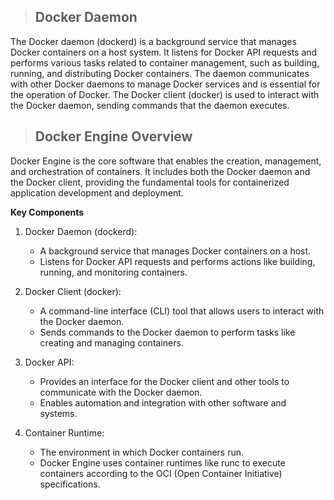 > ## Docker Daemon

The Docker daemon (dockerd) is a background service that manages Docker containers on a host system. It listens for Docker API requests and performs various tasks related to container management, such as building, running, and distributing Docker containers. The daemon communicates with other Docker daemons to manage Docker services and is essential for the operation of Docker. The Docker client (docker) is used to interact with the Docker daemon, sending commands that the daemon executes.

> ## Docker Engine Overview

Docker Engine is the core software that enables the creation, management, and orchestration of containers. It includes both the Docker daemon and the Docker client, providing the fundamental tools for containerized application development and deployment.

**Key Components**

1. Docker Daemon (dockerd):

   - A background service that manages Docker containers on a host.
   - Listens for Docker API requests and performs actions like building, running, and monitoring containers.

2. Docker Client (docker):

   - A command-line interface (CLI) tool that allows users to interact with the Docker daemon.
   - Sends commands to the Docker daemon to perform tasks like creating and managing containers.

3. Docker API:

   - Provides an interface for the Docker client and other tools to communicate with the Docker daemon.
   - Enables automation and integration with other software and systems.

4. Container Runtime:

   - The environment in which Docker containers run.
   - Docker Engine uses container runtimes like runc to execute containers according to the OCI (Open Container Initiative) specifications.
